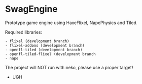 SwagEngine
==========

Prototype game engine using HaxeFlixel, NapePhysics and Tiled.

Required libraries:

	- flixel (development branch)
	- flixel-addons (development branch)
	- openfl-tiled (development branch)
	- openfl-tiled-flixel (development branch
	- nape

The project will NOT run with neko, please use a proper target!

- UGH